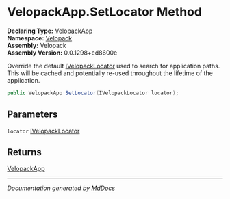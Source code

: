 ﻿<!--  
  <auto-generated>   
    The contents of this file were generated by a tool.  
    Changes to this file may be list if the file is regenerated  
  </auto-generated>   
-->

# VelopackApp.SetLocator Method

**Declaring Type:** [VelopackApp](../index.md)  
**Namespace:** [Velopack](../../index.md)  
**Assembly:** Velopack  
**Assembly Version:** 0.0.1298+ed8600e

Override the default [IVelopackLocator](../../Locators/IVelopackLocator/index.md) used to search for application paths. This will be cached and potentially re\-used throughout the lifetime of the application.

```csharp
public VelopackApp SetLocator(IVelopackLocator locator);
```

## Parameters

`locator`  [IVelopackLocator](../../Locators/IVelopackLocator/index.md)

## Returns

[VelopackApp](../index.md)

___

*Documentation generated by [MdDocs](https://github.com/ap0llo/mddocs)*
